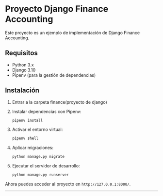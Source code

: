 # Proyecto Django Finance Accounting

Este proyecto es un ejemplo de implementación de Django Finance Accounting.

## Requisitos

- Python 3.x
- Django 3.10
- Pipenv (para la gestión de dependencias)

## Instalación

1. Entrar a la carpeta finance(proyecto de django)

2. Instalar dependencias con Pipenv:
   ```sh
   pipenv install
   ```

3. Activar el entorno virtual:
   ```sh
   pipenv shell
   ```

4. Aplicar migraciones:
   ```sh
   python manage.py migrate
   ```

5. Ejecutar el servidor de desarrollo:
   ```sh
   python manage.py runserver
   ```

Ahora puedes acceder al proyecto en `http://127.0.0.1:8000/`.

---

